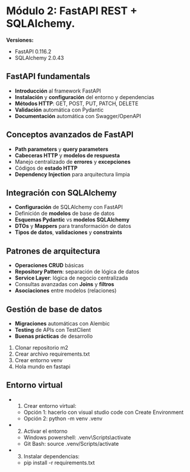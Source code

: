# Módulo 2: FastAPI REST + SQLAlchemy.

**Versiones:** 
- FastAPI 0.116.2
- SQLAlchemy 2.0.43

## FastAPI fundamentals
- **Introducción** al framework FastAPI
- **Instalación** y **configuración** del entorno y dependencias
- **Métodos HTTP**: GET, POST, PUT, PATCH, DELETE
- **Validación** automática con Pydantic
- **Documentación** automática con Swagger/OpenAPI

## Conceptos avanzados de FastAPI
- **Path parameters** y **query parameters**
- **Cabeceras HTTP** y **modelos de respuesta**
- Manejo centralizado de **errores** y **excepciones**
- Códigos de **estado HTTP**
- **Dependency Injection** para arquitectura limpia

## Integración con SQLAlchemy
- **Configuración** de SQLAlchemy con FastAPI
- Definición de **modelos** de base de datos
- **Esquemas Pydantic** vs **modelos SQLAlchemy**
- **DTOs** y **Mappers** para transformación de datos
- **Tipos de datos**, **validaciones** y **constraints**

## Patrones de arquitectura
- **Operaciones CRUD** básicas
- **Repository Pattern**: separación de lógica de datos
- **Service Layer**: lógica de negocio centralizada
- Consultas avanzadas con **Joins** y **filtros**
- **Asociaciones** entre modelos (relaciones)

## Gestión de base de datos
- **Migraciones** automáticas con Alembic
- **Testing** de APIs con TestClient
- **Buenas prácticas** de desarrollo


1. Clonar repositorio m2
2. Crear archivo requirements.txt
3. Crear entorno venv
4. Hola mundo en fastapi

## Entorno virtual

* 1. Crear entorno virtual:
    * Opción 1: hacerlo con visual studio code con Create Environment
    * Opción 2: python -m venv .venv

* 2. Activar el entorno
    * Windows powershell: .venv\Scripts\activate
    * Git Bash: source .venv/Scripts/activate
    
* 3. Instalar dependencias:
    * pip install -r requirements.txt